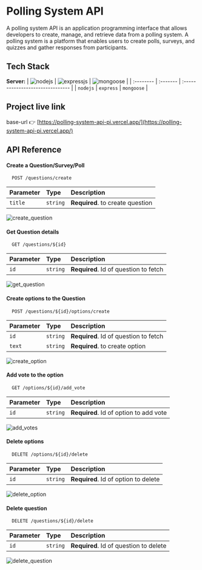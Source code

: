 # Polling System API

A polling system API is an application programming interface that allows developers to create, manage, and retrieve data from a polling system. A polling system is a platform that enables users to create polls, surveys, and quizzes and gather responses from participants.

## Tech Stack

**Server:** 
| ![nodejs](https://github.com/akashpadampalle/habit-tracker/assets/45806342/6c4aaecf-20b2-444d-ae90-7130d31586bb) | ![expressjs](https://github.com/akashpadampalle/habit-tracker/assets/45806342/caa0ef59-cfc3-45a0-9258-497653e6d17c)     | ![mongoose](https://github.com/akashpadampalle/habit-tracker/assets/45806342/e2e0bccc-4a9b-4a0d-a42f-226be3928d22)                      |
| :-------- | :------- | :------------------------------- |
| `nodejs`   | `express` | `mongoose` |


## Project live link

base-url 👉 [https://polling-system-api-pi.vercel.app/](https://polling-system-api-pi.vercel.app/)

## API Reference

#### Create a Question/Survey/Poll

```http
  POST /questions/create
```

| Parameter | Type     | Description                      |
| :-------- | :------- | :------------------------------- |
| `title`   | `string` | **Required**. to create question |

![create_question](https://github.com/akashpadampalle/polling-system-api/assets/45806342/161ff905-e77a-4843-9990-6578c3ce517a)


#### Get Question details

```http
  GET /questions/${id}
```

| Parameter | Type     | Description                           |
| :-------- | :------- | :------------------------------------ |
| `id`      | `string` | **Required**. Id of question to fetch |

![get_question](https://github.com/akashpadampalle/polling-system-api/assets/45806342/5b85c272-2f9a-4119-9f95-d968a1ac7716)


#### Create options to the Question

```http
  POST /questions/${id}/options/create
```

| Parameter | Type     | Description                           |
| :-------- | :------- | :------------------------------------ |
| `id`      | `string` | **Required**. Id of question to fetch |
| `text`    | `string` | **Required**. to create option        |

![create_option](https://github.com/akashpadampalle/polling-system-api/assets/45806342/1f55b7cc-0dd2-42da-abb7-fe187cb2aa93)


#### Add vote to the option

```http
  GET /options/${id}/add_vote
```

| Parameter | Type     | Description                            |
| :-------- | :------- | :------------------------------------- |
| `id`      | `string` | **Required**. Id of option to add vote |

![add_votes](https://github.com/akashpadampalle/polling-system-api/assets/45806342/e583bae7-0da0-47ee-9295-6cd4c73eaa5d)

#### Delete options

```http
  DELETE /options/${id}/delete
```

| Parameter | Type     | Description                          |
| :-------- | :------- | :----------------------------------- |
| `id`      | `string` | **Required**. Id of option to delete |

![delete_option](https://github.com/akashpadampalle/polling-system-api/assets/45806342/5d8368ee-6afe-4f29-982f-5424c53a20b7)

#### Delete question

```http
  DELETE /questions/${id}/delete
```

| Parameter | Type     | Description                            |
| :-------- | :------- | :------------------------------------- |
| `id`      | `string` | **Required**. Id of question to delete |

![delete_question](https://github.com/akashpadampalle/polling-system-api/assets/45806342/16768b77-60a1-4c54-ac8f-79444b3cf547)

